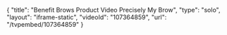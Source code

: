 {
    "title": "Benefit Brows  Product Video  Precisely My Brow",
    "type": "solo",
    "layout": "iframe-static",
    "videoId": "107364859",
    "url": "\/tvpembed\/107364859"
}